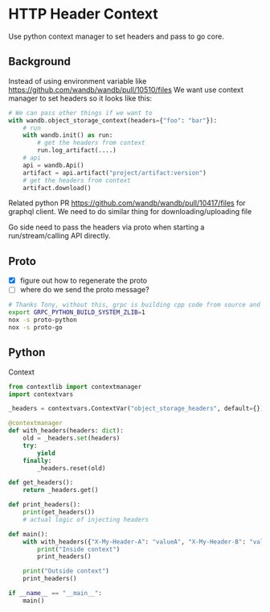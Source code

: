 # HTTP Header Context

Use python context manager to set headers and pass to go core.

## Background

Instead of using environment variable like https://github.com/wandb/wandb/pull/10510/files
We want use context manager to set headers so it looks like this:

```python
# We can pass other things if we want to
with wandb.object_storage_context(headers={"foo": "bar"}):
    # run
    with wandb.init() as run:
        # get the headers from context
        run.log_artifact(....)
    # api
    api = wandb.Api()
    artifact = api.artifact("project/artifact:version")
    # get the headers from context
    artifact.download()
```

Related python PR https://github.com/wandb/wandb/pull/10417/files for graphql client.
We need to do similar thing for downloading/uploading file

Go side need to pass the headers via proto when starting a run/stream/calling API directly.

## Proto

- [x] figure out how to regenerate the proto
- [ ] where do we send the proto message?

```bash
# Thanks Tony, without this, grpc is building cpp code from source and failed...
export GRPC_PYTHON_BUILD_SYSTEM_ZLIB=1
nox -s proto-python
nox -s proto-go
```

## Python

Context

```python
from contextlib import contextmanager
import contextvars

_headers = contextvars.ContextVar("object_storage_headers", default={})

@contextmanager
def with_headers(headers: dict):
    old = _headers.set(headers)
    try:
        yield
    finally:
        _headers.reset(old)

def get_headers():
    return _headers.get()

def print_headers():
    print(get_headers())
    # actual logic of injecting headers

def main():
    with with_headers({"X-My-Header-A": "valueA", "X-My-Header-B": "valueB"}):
        print("Inside context")
        print_headers()

    print("Outside context")
    print_headers()

if __name__ == "__main__":
    main()
```
